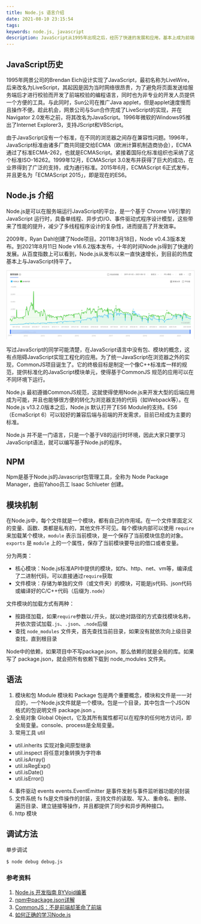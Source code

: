 ```yaml
---
title: Node.js 语言介绍
date: 2021-08-10 23:15:54
tags:
keywords: node.js, javascript
description: JavaScript从1995年出现之后，经历了快速的发展和应用，基本上成为前端编程语言的标准选择。Node.js 做为一个异步事件驱动的 JavaScript 运行时，Node.js 被设计用来构建可扩展的网络应用。
---
```


## JavaScript历史

1995年网景公司的Brendan Eich设计实现了JavaScript，最初名称为LiveWire，后来改名为LiveScript，其起因是因为当时网络很昂贵，为了避免将页面发送给服务端后才进行校验而开发了前端校验的编程语言，同时也为非专业的开发人员提供一个方便的工具。与此同时，Sun公司在推广Java applet，但是applet速度慢而且操作不便。趁此机会，网景公司与Sun合作完成了LiveScript的实现，并在Navigator 2.0发布之前，将其改名为JavaScript。1996年微软的Windows95推出了Internet Explorer3，支持JScript和VBScript。

由于JavaScript没有一个标准，在不同的浏览器之间存在兼容性问题。1996年，JavaScript标准由诸多厂商共同提交给ECMA（欧洲计算机制造商协会），ECMA通过了标准ECMA-262，也就是ECMAScript。紧接着国际化标准组织也采纳了这个标准ISO-16262。1999年12月，ECMAScript 3.0发布并获得了巨大的成功，在业界得到了广泛的支持，成为通行标准。2015年6月，ECMAScript 6正式发布，并且更名为「ECMAScript 2015」，即是现在的ES6。


## Node.js 介绍
Node.js是可以在服务端运行JavaScript的平台，是一个基于 Chrome V8引擎的 JavaScript 运行时，具备单线程、异步式I/O、事件驱动式程序设计模型，这些带来了性能的提升，减少了多线程程序设计的复杂性，进而提高了开发效率。

2009年，Ryan Dahl创建了Node项目。2011年3月18日，Node v0.4.3版本发布。到2021年8月11日 Node v16.6.2版本发布，十年的时间Node.js得到了快速的发展。从百度指数上可以看到，Node.js从发布以来一直快速增长，到目前的热度基本上与JavaScript持平了。

![image-20210813083633062](20210812-node-program-introduce/image-20210813083633062.png)

写过JavaScript的同学可能清楚，在JavaScript语言中没有包、模块的概念，这有点阻碍JavaScript实现工程化的应用。为了统一JavaScript在浏览器之外的实现，CommonJS项目诞生了。它的终极目标是制定一个像C++标准库一样的规范，提供标准化的JavaScript模块单元，使得基于CommonJS 规范的应用可以在不同环境下运行。

Node.js 最初遵循CommonJS规范，这就使得使用Node.js来开发大型的后端应用成为可能，并且也能够很方便的转化为浏览器支持的代码（如Webpack等）。在Node.js v13.2.0版本之后，Node.js 默认打开了ES6 Module的支持。ES6（EcmaScript 6）可以较好的兼容后端与前端的开发需求，目前已经成为主要的标准。

Node.js 并不是一门语言，只是一个基于V8的运行时环境，因此大家只要学习JavaScript语法，就可以编写基于Node.js的程序。

## NPM

Npm是基于Node.js的Javascript包管理工具，全称为 Node Package Manager，由前Yahoo员工 Isaac Schlueter 创建。

## 模块机制
在Node.js中，每个文件就是一个模块，都有自己的作用域。在一个文件里面定义的变量、函数、类都是私有的，其他文件不可见。每个模块内部可以使用 `require` 来加载某个模块，`module` 表示当前模块，是一个保存了当前模块信息的对象。`exports` 是 `module` 上的一个属性，保存了当前模块要导出的借口或者变量。

分为两类：

* 核心模块：Node.js标准API中提供的模块，如fs、http、net、vm等，编译成了二进制代码，可以直接通过`require`获取
* 文件模块：存储为单独的文件（或文件夹）的模块，可能是js代码、json代码或编译好的C/C++代码（后缀为`.node`）

文件模块的加载方式有两种：
* 按路径加载，如果`require`参数以`/`开头，就以绝对路径的方式查找模块名称，并依次尝试加载`.js`、`.json`、`.node`后缀
* 查找 `node_modules` 文件夹，首先查找当前目录，如果没有就依次向上级目录查找，直到根目录

Node中的依赖，如果项目中不写package.json，那么依赖的就是全局的库。如果写了 package.json，就会把所有依赖下载到 node_modules 文件夹。

## 语法

1. 模块和包
Module 模块和 Package 包是两个重要概念，模块和文件是一一对应的，一个Node.js文件就是一个模块。包是一个目录，其中包含一个JSON格式的包说明文件 package.json 。
2. 全局对象
Global Object，它及其所有属性都可以在程序的任何地方访问，即全局变量。console、process是全局变量。
3. 常用工具 util
- util.inherits 实现对象间原型继承
- util.inspect 将任意对象转换为字符串
- util.isArray()
- util.isRegExp()
- util.isDate()
- util.isError()
4. 事件驱动 events
events.EventEmitter 是事件发射与事件监听器功能的封装
5. 文件系统 fs
fs是文件操作的封装，支持文件的读取、写入、重命名、删除、遍历目录、建立链接等操作，并且都提供了同步和异步两种接口。
6. http 模块


## 调试方法
单步调试
```sh
$ node debug debug.js
```


### 参考资料
1. [Node.js 开发指南 BYVoid编著]()
2. [npm中package.json详解](https://www.cnblogs.com/zourong/p/5943224.html)
3. [CommonJS：不是前端却革命了前端](https://zhuanlan.zhihu.com/p/113009496)
4. [如何正确的学习Node.js](https://cnodejs.org/topic/5ab3166be7b166bb7b9eccf7)

